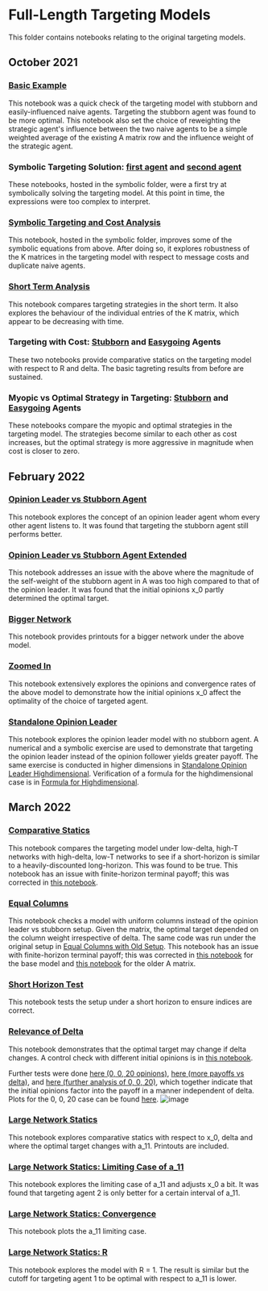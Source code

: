 # Full-Length Targeting Models

This folder contains notebooks relating to the original targeting models.

## October 2021

### [Basic Example](https://github.com/jbrightuniverse/strategic_influencer_of_naive_agents/blob/main/full_targeting/basic_example.pdf)
This notebook was a quick check of the targeting model with stubborn and easily-influenced naive agents. Targeting the stubborn agent was found to be more optimal. This notebook also set the choice of reweighting the strategic agent's influence between the two naive agents to be a simple weighted average of the existing A matrix row and the influence weight of the strategic agent.

### Symbolic Targeting Solution: [first agent](https://github.com/jbrightuniverse/strategic_influencer_of_naive_agents/blob/main/symbolic/symbolic_target_first.pdf) and [second agent](https://github.com/jbrightuniverse/strategic_influencer_of_naive_agents/blob/main/symbolic/symbolic_target_second.pdf)
These notebooks, hosted in the symbolic folder, were a first try at symbolically solving the targeting model. At this point in time, the expressions were too complex to interpret.

### [Symbolic Targeting and Cost Analysis](https://github.com/jbrightuniverse/strategic_influencer_of_naive_agents/blob/main/symbolic/symbolic_targeting_and_cost_analysis.pdf)
This notebook, hosted in the symbolic folder, improves some of the symbolic equations from above. After doing so, it explores robustness of the K matrices in the targeting model with respect to message costs and duplicate naive agents.

### [Short Term Analysis](https://github.com/jbrightuniverse/strategic_influencer_of_naive_agents/blob/main/full_targeting/short_term.pdf)
This notebook compares targeting strategies in the short term. It also explores the behaviour of the individual entries of the K matrix, which appear to be decreasing with time.

### Targeting with Cost: [Stubborn](https://github.com/jbrightuniverse/strategic_influencer_of_naive_agents/blob/main/full_targeting/targeting_with_cost_stubborn.html) and [Easygoing](https://github.com/jbrightuniverse/strategic_influencer_of_naive_agents/blob/main/full_targeting/targeting_with_cost_easygoing.html) Agents
These two notebooks provide comparative statics on the targeting model with respect to R and delta. The basic tagreting results from before are sustained.

### Myopic vs Optimal Strategy in Targeting: [Stubborn](https://github.com/jbrightuniverse/strategic_influencer_of_naive_agents/blob/main/full_targeting/targeting_myopic_vs_optimal_stubborn.html) and [Easygoing](https://github.com/jbrightuniverse/strategic_influencer_of_naive_agents/blob/main/full_targeting/targeting_myopic_vs_optimal_easygoing.html) Agents
These notebooks compare the myopic and optimal strategies in the targeting model. The strategies become similar to each other as cost increases, but the optimal strategy is more aggressive in magnitude when cost is closer to zero.

## February 2022

### [Opinion Leader vs Stubborn Agent](https://github.com/jbrightuniverse/strategic_influencer_of_naive_agents/blob/main/full_targeting/opinion_leader_vs_stubborn.html)
This notebook explores the concept of an opinion leader agent whom every other agent listens to. It was found that targeting the stubborn agent still performs better.

### [Opinion Leader vs Stubborn Agent Extended](https://github.com/jbrightuniverse/strategic_influencer_of_naive_agents/blob/main/full_targeting/opinion_leader_vs_stubborn_extended.html)
This notebook addresses an issue with the above where the magnitude of the self-weight of the stubborn agent in A was too high compared to that of the opinion leader. It was found that the initial opinions x_0 partly determined the optimal target.

### [Bigger Network](https://github.com/jbrightuniverse/strategic_influencer_of_naive_agents/blob/main/full_targeting/bigger_network.html)
This notebook provides printouts for a bigger network under the above model.

### [Zoomed In](https://github.com/jbrightuniverse/strategic_influencer_of_naive_agents/blob/main/full_targeting/zoomed_in.html)
This notebook extensively explores the opinions and convergence rates of the above model to demonstrate how the initial opinions x_0 affect the optimality of the choice of targeted agent.

### [Standalone Opinion Leader](https://github.com/jbrightuniverse/strategic_influencer_of_naive_agents/blob/main/full_targeting/standalone_opinion_leader.html)
This notebook explores the opinion leader model with no stubborn agent. A numerical and a symbolic exercise are used to demonstrate that targeting the opinion leader instead of the opinion follower yields greater payoff. The same exercise is conducted in higher dimensions in [Standalone Opinion Leader Highdimensional](https://github.com/jbrightuniverse/strategic_influencer_of_naive_agents/blob/main/full_targeting/standalone_opinion_leader_highdimensional.html). Verification of a formula for the highdimensional case is in [Formula for Highdimensional](https://github.com/jbrightuniverse/strategic_influencer_of_naive_agents/blob/main/full_targeting/formula_for_highdimensional.html).

## March 2022

### [Comparative Statics](https://github.com/jbrightuniverse/strategic_influencer_of_naive_agents/blob/main/full_targeting/targeting_comparative_statics.html)
This notebook compares the targeting model under low-delta, high-T networks with high-delta, low-T networks to see if a short-horizon is similar to a heavily-discounted long-horizon. This was found to be true.
This notebook has an issue with finite-horizon terminal payoff; this was corrected in [this notebook](https://github.com/jbrightuniverse/strategic_influencer_of_naive_agents/blob/main/full_targeting/revised_comparative_statics.html).

### [Equal Columns](https://github.com/jbrightuniverse/strategic_influencer_of_naive_agents/blob/main/full_targeting/targeting_equal_columns.html)
This notebook checks a model with uniform columns instead of the opinion leader vs stubborn setup. Given the matrix, the optimal target depended on the column weight irrespective of delta. The same code was run under the original setup in [Equal Columns with Old Setup](https://github.com/jbrightuniverse/strategic_influencer_of_naive_agents/blob/main/full_targeting/targeting_equal_columns_old_A.html).
This notebook has an issue with finite-horizon terminal payoff; this was corrected in [this notebook](https://github.com/jbrightuniverse/strategic_influencer_of_naive_agents/blob/main/full_targeting/revised_equal_columns.html) for the base model and [this notebook](https://github.com/jbrightuniverse/strategic_influencer_of_naive_agents/blob/main/full_targeting/revised_equal_columns_old_A.html) for the older A matrix.

### [Short Horizon Test](https://github.com/jbrightuniverse/strategic_influencer_of_naive_agents/blob/main/full_targeting/test_short_horizon.html)
This notebook tests the setup under a short horizon to ensure indices are correct.

### [Relevance of Delta](https://github.com/jbrightuniverse/strategic_influencer_of_naive_agents/blob/main/full_targeting/relevance_of_delta.html)
This notebook demonstrates that the optimal target may change if delta changes. A control check with different initial opinions is in [this notebook](https://github.com/jbrightuniverse/strategic_influencer_of_naive_agents/blob/main/full_targeting/relevance_of_delta_control_check.html).

Further tests were done [here (0, 0, 20 opinions)](https://github.com/jbrightuniverse/strategic_influencer_of_naive_agents/blob/main/full_targeting/steady_state_relevance_of_delta.html), [here (more payoffs vs delta)](https://github.com/jbrightuniverse/strategic_influencer_of_naive_agents/blob/main/full_targeting/steady_state_weight.html), and [here (further analysis of 0, 0, 20)](https://github.com/jbrightuniverse/strategic_influencer_of_naive_agents/blob/main/full_targeting/zero_zero_twenty_model.html), which together indicate that the initial opinions factor into the payoff in a manner independent of delta. Plots for the 0, 0, 20 case can be found [here](https://github.com/jbrightuniverse/strategic_influencer_of_naive_agents/blob/main/full_targeting/zero_zero_twenty_model_plots.html).
![image](https://user-images.githubusercontent.com/30967260/174924587-484a7519-cad2-40e1-a500-e5a1c08666d9.png)

### [Large Network Statics](https://github.com/jbrightuniverse/strategic_influencer_of_naive_agents/blob/main/full_targeting/large_network_statics.html)
This notebook explores comparative statics with respect to x_0, delta and where the optimal target changes with a_11. Printouts are included. 

### [Large Network Statics: Limiting Case of a_11](https://github.com/jbrightuniverse/strategic_influencer_of_naive_agents/blob/main/full_targeting/large_network_statics_convergence_x0.html)
This notebook explores the limiting case of a_11 and adjusts x_0 a bit. It was found that targeting agent 2 is only better for a certain interval of a_11.

### [Large Network Statics: Convergence](https://github.com/jbrightuniverse/strategic_influencer_of_naive_agents/blob/main/full_targeting/large_network_statics_convergence.html)
This notebook plots the a_11 limiting case. 

### [Large Network Statics: R](https://github.com/jbrightuniverse/strategic_influencer_of_naive_agents/blob/main/full_targeting/large_network_statics_R.html)
This notebook explores the model with R = 1. The result is similar but the cutoff for targeting agent 1 to be optimal with respect to a_11 is lower.
